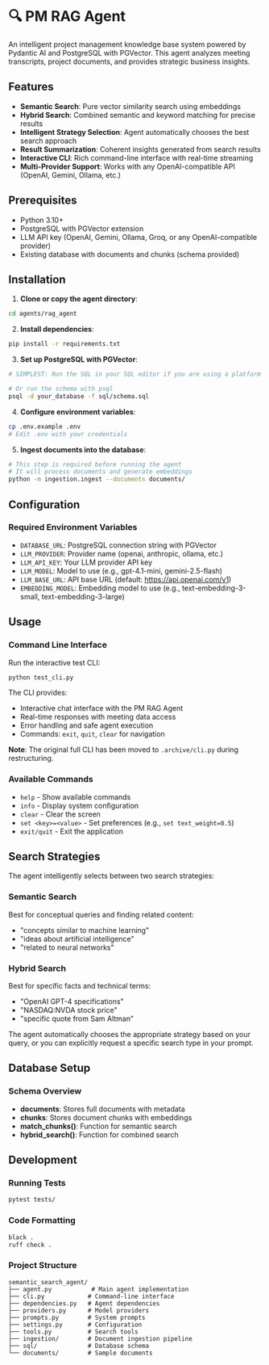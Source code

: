 # 🔍 PM RAG Agent

An intelligent project management knowledge base system powered by Pydantic AI and PostgreSQL with PGVector. This agent analyzes meeting transcripts, project documents, and provides strategic business insights.

## Features

- **Semantic Search**: Pure vector similarity search using embeddings
- **Hybrid Search**: Combined semantic and keyword matching for precise results
- **Intelligent Strategy Selection**: Agent automatically chooses the best search approach
- **Result Summarization**: Coherent insights generated from search results
- **Interactive CLI**: Rich command-line interface with real-time streaming
- **Multi-Provider Support**: Works with any OpenAI-compatible API (OpenAI, Gemini, Ollama, etc.)

## Prerequisites

- Python 3.10+
- PostgreSQL with PGVector extension
- LLM API key (OpenAI, Gemini, Ollama, Groq, or any OpenAI-compatible provider)
- Existing database with documents and chunks (schema provided)

## Installation

1. **Clone or copy the agent directory**:
```bash
cd agents/rag_agent
```

2. **Install dependencies**:
```bash
pip install -r requirements.txt
```

3. **Set up PostgreSQL with PGVector**:
```bash
# SIMPLEST: Run the SQL in your SQL editor if you are using a platform like Supabase/Postgres

# Or run the schema with psql
psql -d your_database -f sql/schema.sql
```

4. **Configure environment variables**:
```bash
cp .env.example .env
# Edit .env with your credentials
```

5. **Ingest documents into the database**:
```bash
# This step is required before running the agent
# It will process documents and generate embeddings
python -m ingestion.ingest --documents documents/
```

## Configuration

### Required Environment Variables

- `DATABASE_URL`: PostgreSQL connection string with PGVector
- `LLM_PROVIDER`: Provider name (openai, anthropic, ollama, etc.)
- `LLM_API_KEY`: Your LLM provider API key
- `LLM_MODEL`: Model to use (e.g., gpt-4.1-mini, gemini-2.5-flash)
- `LLM_BASE_URL`: API base URL (default: https://api.openai.com/v1)
- `EMBEDDING_MODEL`: Embedding model to use (e.g., text-embedding-3-small, text-embedding-3-large)

## Usage

### Command Line Interface

Run the interactive test CLI:
```bash
python test_cli.py
```

The CLI provides:
- Interactive chat interface with the PM RAG Agent
- Real-time responses with meeting data access
- Error handling and safe agent execution
- Commands: `exit`, `quit`, `clear` for navigation

**Note**: The original full CLI has been moved to `.archive/cli.py` during restructuring.

### Available Commands

- `help` - Show available commands
- `info` - Display system configuration
- `clear` - Clear the screen
- `set <key>=<value>` - Set preferences (e.g., `set text_weight=0.5`)
- `exit/quit` - Exit the application

## Search Strategies

The agent intelligently selects between two search strategies:

### Semantic Search
Best for conceptual queries and finding related content:
- "concepts similar to machine learning"
- "ideas about artificial intelligence"
- "related to neural networks"

### Hybrid Search
Best for specific facts and technical terms:
- "OpenAI GPT-4 specifications"
- "NASDAQ:NVDA stock price"
- "specific quote from Sam Altman"

The agent automatically chooses the appropriate strategy based on your query, or you can explicitly request a specific search type in your prompt.

## Database Setup

### Schema Overview

- **documents**: Stores full documents with metadata
- **chunks**: Stores document chunks with embeddings
- **match_chunks()**: Function for semantic search
- **hybrid_search()**: Function for combined search

## Development

### Running Tests
```bash
pytest tests/
```

### Code Formatting
```bash
black .
ruff check .
```

### Project Structure
```
semantic_search_agent/
├── agent.py           # Main agent implementation
├── cli.py            # Command-line interface
├── dependencies.py   # Agent dependencies
├── providers.py      # Model providers
├── prompts.py        # System prompts
├── settings.py       # Configuration
├── tools.py          # Search tools
├── ingestion/        # Document ingestion pipeline
├── sql/              # Database schema
└── documents/        # Sample documents
```


